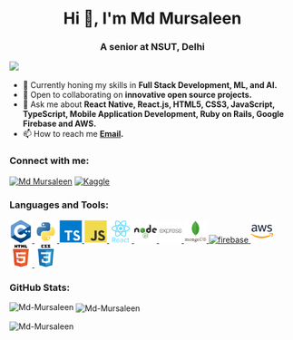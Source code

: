 <h1 align="center">Hi 👋, I'm Md Mursaleen</h1>
<h3 align="center">A senior at NSUT, Delhi</h3>

<p align="left"> <img src="https://komarev.com/ghpvc/?username=Md-Mursaleen&label=Profile%20views&color=0e75b6&style=flat" /> </p>

- 🌱 Currently honing my skills in **Full Stack Development, ML, and AI.**
- 👯 Open to collaborating on **innovative open source projects.**
- 💬 Ask me about **React Native, React.js, HTML5, CSS3, JavaScript, TypeScript, Mobile Application Development, Ruby on Rails, Google Firebase and AWS.**
- 📫 How to reach me **[Email](mailto:mursaleenansari085@gmail.com).**

<h3 align="left">Connect with me:</h3>
<p align="left">
<a href="https://www.linkedin.com/in/md-mursaleen-462b4b186" target="blank"><img align="center" src="https://raw.githubusercontent.com/rahuldkjain/github-profile-readme-generator/master/src/images/icons/Social/linked-in-alt.svg" alt="Md Mursaleen" height="30" width="40" /></a>
<a href="https://www.kaggle.com/mdmursaleen" target="blank"><img align="center" src="https://raw.githubusercontent.com/rahuldkjain/github-profile-readme-generator/master/src/images/icons/Social/kaggle.svg" alt="Kaggle" height="30" width="40" /></a>
</p>

<h3 align="left">Languages and Tools:</h3>
<p align="left">
<a href="https://www.w3schools.com/cpp/" target="_blank" rel="noreferrer"> <img src="https://raw.githubusercontent.com/devicons/devicon/master/icons/cplusplus/cplusplus-original.svg" alt="cplusplus" width="40" height="40"/> </a>
<a href="https://www.python.org" target="_blank" rel="noreferrer"> <img src="https://raw.githubusercontent.com/devicons/devicon/master/icons/python/python-original.svg" alt="python" width="40" height="40"/> </a>
<a href="https://www.typescriptlang.org/" target="_blank" rel="noreferrer"> <img src="https://raw.githubusercontent.com/devicons/devicon/master/icons/typescript/typescript-original.svg" alt="typescript" width="40" height="40"/> </a>
<a href="https://developer.mozilla.org/en-US/docs/Web/JavaScript" target="_blank" rel="noreferrer"> <img src="https://raw.githubusercontent.com/devicons/devicon/master/icons/javascript/javascript-original.svg" alt="javascript" width="40" height="40"/> </a>
<a href="https://reactjs.org/" target="_blank" rel="noreferrer"> <img src="https://raw.githubusercontent.com/devicons/devicon/master/icons/react/react-original-wordmark.svg" alt="react" width="40" height="40"/> </a>
<a href="https://nodejs.org" target="_blank" rel="noreferrer"> <img src="https://raw.githubusercontent.com/devicons/devicon/master/icons/nodejs/nodejs-original-wordmark.svg" alt="nodejs" width="40" height="40"/> </a>
<a href="https://expressjs.com" target="_blank" rel="noreferrer"> <img src="https://raw.githubusercontent.com/devicons/devicon/master/icons/express/express-original-wordmark.svg" alt="express" width="40" height="40"/> </a>
<a href="https://www.mongodb.com/" target="_blank" rel="noreferrer"> <img src="https://raw.githubusercontent.com/devicons/devicon/master/icons/mongodb/mongodb-original-wordmark.svg" alt="mongodb" width="40" height="40"/> </a>
<a href="https://firebase.google.com/" target="_blank" rel="noreferrer"> <img src="https://www.vectorlogo.zone/logos/firebase/firebase-icon.svg" alt="firebase" width="40" height="40"/> </a>
<a href="https://aws.amazon.com" target="_blank" rel="noreferrer"> <img src="https://raw.githubusercontent.com/devicons/devicon/master/icons/amazonwebservices/amazonwebservices-original-wordmark.svg" alt="aws" width="40" height="40"/> </a>
<a href="https://www.w3schools.com/html/" target="_blank" rel="noreferrer"> <img src="https://raw.githubusercontent.com/devicons/devicon/master/icons/html5/html5-original-wordmark.svg" alt="html5" width="40" height="40"/> </a>
<a href="https://www.w3schools.com/css/" target="_blank" rel="noreferrer"> <img src="https://raw.githubusercontent.com/devicons/devicon/master/icons/css3/css3-original-wordmark.svg" alt="css3" width="40" height="40"/> </a>
</p>

<h3 align="left">GitHub Stats: </h3>
<p><img align="left" src="https://github-readme-stats.vercel.app/api/top-langs?username=Md-Mursaleen&show_icons=true&locale=en&layout=compact" alt="Md-Mursaleen" /></p>

<p>&nbsp;<img align="center" src="https://github-readme-stats.vercel.app/api?username=Md-Mursaleen&show_icons=true&locale=en" alt="Md-Mursaleen" /></p>

<p><img align="center" src="https://github-readme-streak-stats.herokuapp.com/?user=Md-Mursaleen&" alt="Md-Mursaleen" /></p>
